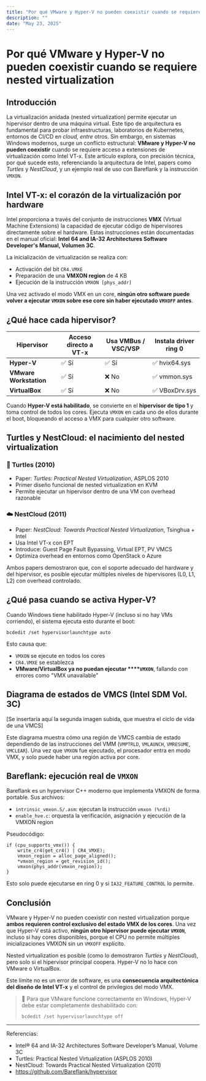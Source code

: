 ```yaml
---
title: "Por qué VMware y Hyper-V no pueden coexistir cuando se requiere nested virtualization"
description: ""
date: "May 23, 2025"
---
```


# Por qué VMware y Hyper-V no pueden coexistir cuando se requiere nested virtualization

## Introducción

La virtualización anidada (nested virtualization) permite ejecutar un hipervisor dentro de una máquina virtual. Este tipo de arquitectura es fundamental para probar infraestructuras, laboratorios de Kubernetes, entornos de CI/CD e*n cloud, entre* otros. Sin embargo, en sistemas Windows modernos, surge un conflicto estructural: **VMware y Hyper-V no pueden coexistir** cuando se requiere acceso a extensiones de virtualización como Intel VT-x. Este artículo explora, con precisión técnica, por qué sucede esto, referenciando la arquitectura de Intel, papers como *Turtles* y *NestCloud*, y un ejemplo real de uso con Bareflank y la instrucción `VMXON`.

## Intel VT-x: el corazón de la virtualización por hardware

Intel proporciona a través del conjunto de instrucciones **VMX** (Virtual Machine Extensions) la capacidad de ejecutar código de hipervisores directamente sobre el hardware. Estas instrucciones están documentadas en el manual oficial: **Intel 64 and IA-32 Architectures Software Developer's Manual, Volumen 3C**.

La inicialización de virtualización se realiza con:

- Activación del bit `CR4.VMXE`
- Preparación de una **VMXON region** de 4 KB
- Ejecución de la instrucción `VMXON [phys_addr]`

Una vez activado el modo VMX en un core, **ningún otro software puede volver a ejecutar `VMXON` sobre ese core sin haber ejecutado `VMXOFF` antes**.

## ¿Qué hace cada hipervisor?

| Hipervisor | Acceso directo a VT-x | Usa VMBus / VSC/VSP | Instala driver ring 0 |
| --- | --- | --- | --- |
| **Hyper-V** | ✅ Sí | ✅ Sí | ✅ hvix64.sys |
| **VMware Workstation** | ✅ Sí | ❌ No | ✅ vmmon.sys |
| **VirtualBox** | ✅ Sí | ❌ No | ✅ VBoxDrv.sys |

Cuando **Hyper-V está habilitado**, se convierte en el **hipervisor de tipo 1** y toma control de todos los cores. Ejecuta `VMXON` en cada uno de ellos durante el boot, bloqueando el acceso a VMX para cualquier otro software.

## Turtles y NestCloud: el nacimiento del nested virtualization

### 🐢 Turtles (2010)

- Paper: *Turtles: Practical Nested Virtualization*, ASPLOS 2010
- Primer diseño funcional de nested virtualization en KVM
- Permite ejecutar un hipervisor dentro de una VM con overhead razonable

### ☁️ NestCloud (2011)

- Paper: *NestCloud: Towards Practical Nested Virtualization*, Tsinghua + Intel
- Usa Intel VT-x con EPT
- Introduce: Guest Page Fault Bypassing, Virtual EPT, PV VMCS
- Optimiza overhead en entornos como OpenStack o Azure

Ambos papers demostraron que, con el soporte adecuado del hardware y del hipervisor, es posible ejecutar múltiples niveles de hipervisores (L0, L1, L2) con overhead controlado.

## ¿Qué pasa cuando se activa Hyper-V?

Cuando Windows tiene habilitado Hyper-V (incluso si no hay VMs corriendo), el sistema ejecuta esto durante el boot:

```
bcdedit /set hypervisorlaunchtype auto
```

Esto causa que:

- `VMXON` se ejecute en todos los cores
- `CR4.VMXE` se establezca
- **VMware/VirtualBox ya no puedan ejecutar ****`VMXON`**, fallando con errores como "VMX unavailable"

## Diagrama de estados de VMCS (Intel SDM Vol. 3C)

[Se insertaría aquí la segunda imagen subida, que muestra el ciclo de vida de una VMCS]

Este diagrama muestra cómo una región de VMCS cambia de estado dependiendo de las instrucciones del VMM (`VMPTRLD`, `VMLAUNCH`, `VMRESUME`, `VMCLEAR`). Una vez que `VMXON` fue ejecutado, el procesador entra en modo VMX, y solo puede haber una región activa por core.

## Bareflank: ejecución real de `VMXON`

Bareflank es un hypervisor C++ moderno que implementa VMXON de forma portable. Sus archivos:

- `intrinsic_vmxon.S/.asm`: ejecutan la instrucción `vmxon (%rdi)`
- `enable_hve.c`: orquesta la verificación, asignación y ejecución de la VMXON region

Pseudocódigo:

```
if (cpu_supports_vmx()) {
    write_cr4(get_cr4() | CR4_VMXE);
    vmxon_region = alloc_page_aligned();
    *vmxon_region = get_revision_id();
    vmxon(phys_addr(vmxon_region));
}
```

Esto solo puede ejecutarse en ring 0 y si `IA32_FEATURE_CONTROL` lo permite.

## Conclusión

VMware y Hyper-V no pueden coexistir con nested virtualization porque **ambos requieren control exclusivo del estado VMX de los cores**. Una vez que Hyper-V está activo, **ningún otro hipervisor puede ejecutar `VMXON`**, incluso si hay cores disponibles, porque el CPU no permite múltiples inicializaciones VMXON sin un `VMXOFF` explícito.

Nested virtualization es posible (como lo demostraron *Turtles* y *NestCloud*), pero solo si el hipervisor principal coopera. Hyper-V no lo hace con VMware o VirtualBox.

Este límite no es un error de software, es una **consecuencia arquitectónica del diseño de Intel VT-x** y el control de privilegios del modo VMX.

> 📌 Para que VMware funcione correctamente en Windows, Hyper-V debe estar completamente deshabilitado con:
> 
> 
> ```
> bcdedit /set hypervisorlaunchtype off
> ```
> 

---

Referencias:

- Intel® 64 and IA-32 Architectures Software Developer’s Manual, Volume 3C
- Turtles: Practical Nested Virtualization (ASPLOS 2010)
- NestCloud: Towards Practical Nested Virtualization (2011)
- https://github.com/Bareflank/hypervisor